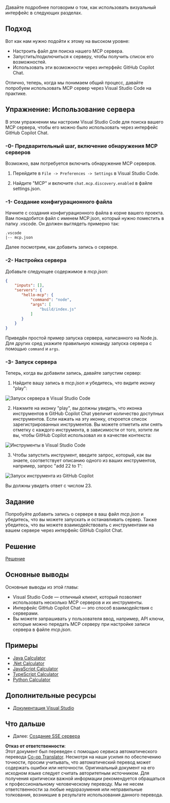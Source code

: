 <!--
CO_OP_TRANSLATOR_METADATA:
{
  "original_hash": "54e9ffc5dba01afcb8880a9949fd1881",
  "translation_date": "2025-07-04T15:34:22+00:00",
  "source_file": "03-GettingStarted/04-vscode/README.md",
  "language_code": "ru"
}
-->
Давайте подробнее поговорим о том, как использовать визуальный интерфейс в следующих разделах.

## Подход

Вот как нам нужно подойти к этому на высоком уровне:

- Настроить файл для поиска нашего MCP сервера.
- Запустить/подключиться к серверу, чтобы получить список его возможностей.
- Использовать эти возможности через интерфейс GitHub Copilot Chat.

Отлично, теперь, когда мы понимаем общий процесс, давайте попробуем использовать MCP сервер через Visual Studio Code на практике.

## Упражнение: Использование сервера

В этом упражнении мы настроим Visual Studio Code для поиска вашего MCP сервера, чтобы его можно было использовать через интерфейс GitHub Copilot Chat.

### -0- Предварительный шаг, включение обнаружения MCP серверов

Возможно, вам потребуется включить обнаружение MCP серверов.

1. Перейдите в `File -> Preferences -> Settings` в Visual Studio Code.

2. Найдите "MCP" и включите `chat.mcp.discovery.enabled` в файле settings.json.

### -1- Создание конфигурационного файла

Начните с создания конфигурационного файла в корне вашего проекта. Вам понадобится файл с именем MCP.json, который нужно поместить в папку .vscode. Он должен выглядеть примерно так:

```text
.vscode
|-- mcp.json
```

Далее посмотрим, как добавить запись о сервере.

### -2- Настройка сервера

Добавьте следующее содержимое в *mcp.json*:

```json
{
    "inputs": [],
    "servers": {
       "hello-mcp": {
           "command": "node",
           "args": [
               "build/index.js"
           ]
       }
    }
}
```

Приведён простой пример запуска сервера, написанного на Node.js. Для других сред укажите правильную команду запуска сервера с помощью `command` и `args`.

### -3- Запуск сервера

Теперь, когда вы добавили запись, давайте запустим сервер:

1. Найдите вашу запись в *mcp.json* и убедитесь, что видите иконку "play":

  ![Запуск сервера в Visual Studio Code](../../../../translated_images/vscode-start-server.8e3c986612e3555de47e5b1e37b2f3020457eeb6a206568570fd74a17e3796ad.ru.png)  

2. Нажмите на иконку "play", вы должны увидеть, что иконка инструментов в GitHub Copilot Chat увеличит количество доступных инструментов. Если нажать на эту иконку, откроется список зарегистрированных инструментов. Вы можете отметить или снять отметку с каждого инструмента, в зависимости от того, хотите ли вы, чтобы GitHub Copilot использовал их в качестве контекста:

  ![Инструменты в Visual Studio Code](../../../../translated_images/vscode-tool.0b3bbea2fb7d8c26ddf573cad15ef654e55302a323267d8ee6bd742fe7df7fed.ru.png)

3. Чтобы запустить инструмент, введите запрос, который, как вы знаете, соответствует описанию одного из ваших инструментов, например, запрос "add 22 to 1":

  ![Запуск инструмента из GitHub Copilot](../../../../translated_images/vscode-agent.d5a0e0b897331060518fe3f13907677ef52b879db98c64d68a38338608f3751e.ru.png)

  Вы должны увидеть ответ с числом 23.

## Задание

Попробуйте добавить запись о сервере в ваш файл *mcp.json* и убедитесь, что вы можете запускать и останавливать сервер. Также убедитесь, что вы можете взаимодействовать с инструментами на вашем сервере через интерфейс GitHub Copilot Chat.

## Решение

[Решение](./solution/README.md)

## Основные выводы

Основные выводы из этой главы:

- Visual Studio Code — отличный клиент, который позволяет использовать несколько MCP серверов и их инструменты.
- Интерфейс GitHub Copilot Chat — это способ взаимодействия с серверами.
- Вы можете запрашивать у пользователя ввод, например, API ключи, которые можно передать MCP серверу при настройке записи сервера в файле *mcp.json*.

## Примеры

- [Java Calculator](../samples/java/calculator/README.md)
- [.Net Calculator](../../../../03-GettingStarted/samples/csharp)
- [JavaScript Calculator](../samples/javascript/README.md)
- [TypeScript Calculator](../samples/typescript/README.md)
- [Python Calculator](../../../../03-GettingStarted/samples/python)

## Дополнительные ресурсы

- [Документация Visual Studio](https://code.visualstudio.com/docs/copilot/chat/mcp-servers)

## Что дальше

- Далее: [Создание SSE сервера](../05-sse-server/README.md)

**Отказ от ответственности**:  
Этот документ был переведен с помощью сервиса автоматического перевода [Co-op Translator](https://github.com/Azure/co-op-translator). Несмотря на наши усилия по обеспечению точности, просим учитывать, что автоматический перевод может содержать ошибки или неточности. Оригинальный документ на его исходном языке следует считать авторитетным источником. Для получения критически важной информации рекомендуется обращаться к профессиональному человеческому переводу. Мы не несем ответственности за любые недоразумения или неправильные толкования, возникшие в результате использования данного перевода.